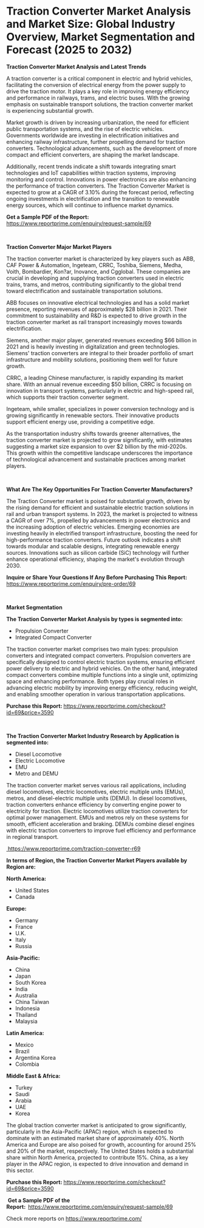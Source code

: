 <p><h1>Traction Converter Market Analysis and Market Size: Global Industry Overview, Market Segmentation and Forecast (2025 to 2032)</h1></p><p><strong>Traction Converter Market Analysis and Latest Trends</strong></p>
<p><p>A traction converter is a critical component in electric and hybrid vehicles, facilitating the conversion of electrical energy from the power supply to drive the traction motor. It plays a key role in improving energy efficiency and performance in railways, trams, and electric buses. With the growing emphasis on sustainable transport solutions, the traction converter market is experiencing substantial growth.</p><p>Market growth is driven by increasing urbanization, the need for efficient public transportation systems, and the rise of electric vehicles. Governments worldwide are investing in electrification initiatives and enhancing railway infrastructure, further propelling demand for traction converters. Technological advancements, such as the development of more compact and efficient converters, are shaping the market landscape.</p><p>Additionally, recent trends indicate a shift towards integrating smart technologies and IoT capabilities within traction systems, improving monitoring and control. Innovations in power electronics are also enhancing the performance of traction converters. The Traction Converter Market is expected to grow at a CAGR of 3.10% during the forecast period, reflecting ongoing investments in electrification and the transition to renewable energy sources, which will continue to influence market dynamics.</p></p>
<p><strong>Get a Sample PDF of the Report:&nbsp;</strong> <a href="https://www.reportprime.com/enquiry/request-sample/69?utm_campaign=3002&utm_medium=2&utm_source=Github&utm_content=ia&utm_term=17032025&utm_id=traction-converter">https://www.reportprime.com/enquiry/request-sample/69</a></p>
<p>&nbsp;</p>
<p><strong>Traction Converter Major Market Players</strong></p>
<p><p>The traction converter market is characterized by key players such as ABB, CAF Power & Automation, Ingeteam, CRRC, Toshiba, Siemens, Medha, Voith, Bombardier, Kon?ar, Inovance, and Cgglobal. These companies are crucial in developing and supplying traction converters used in electric trains, trams, and metros, contributing significantly to the global trend toward electrification and sustainable transportation solutions.</p><p>ABB focuses on innovative electrical technologies and has a solid market presence, reporting revenues of approximately $28 billion in 2021. Their commitment to sustainability and R&D is expected to drive growth in the traction converter market as rail transport increasingly moves towards electrification.</p><p>Siemens, another major player, generated revenues exceeding $66 billion in 2021 and is heavily investing in digitalization and green technologies. Siemens' traction converters are integral to their broader portfolio of smart infrastructure and mobility solutions, positioning them well for future growth.</p><p>CRRC, a leading Chinese manufacturer, is rapidly expanding its market share. With an annual revenue exceeding $50 billion, CRRC is focusing on innovation in transport systems, particularly in electric and high-speed rail, which supports their traction converter segment.</p><p>Ingeteam, while smaller, specializes in power conversion technology and is growing significantly in renewable sectors. Their innovative products support efficient energy use, providing a competitive edge.</p><p>As the transportation industry shifts towards greener alternatives, the traction converter market is projected to grow significantly, with estimates suggesting a market size expansion to over $2 billion by the mid-2020s. This growth within the competitive landscape underscores the importance of technological advancement and sustainable practices among market players.</p></p>
<p>&nbsp;</p>
<p><strong>What Are The Key Opportunities For Traction Converter Manufacturers?</strong></p>
<p><p>The Traction Converter market is poised for substantial growth, driven by the rising demand for efficient and sustainable electric traction solutions in rail and urban transport systems. In 2023, the market is projected to witness a CAGR of over 7%, propelled by advancements in power electronics and the increasing adoption of electric vehicles. Emerging economies are investing heavily in electrified transport infrastructure, boosting the need for high-performance traction converters. Future outlook indicates a shift towards modular and scalable designs, integrating renewable energy sources. Innovations such as silicon carbide (SiC) technology will further enhance operational efficiency, shaping the market's evolution through 2030.</p></p>
<p><strong>Inquire or Share Your Questions If Any Before Purchasing This Report:</strong> <a href="https://www.reportprime.com/enquiry/pre-order/69?utm_campaign=3002&utm_medium=2&utm_source=Github&utm_content=ia&utm_term=17032025&utm_id=traction-converter">https://www.reportprime.com/enquiry/pre-order/69</a></p>
<p>&nbsp;</p>
<p><strong>Market Segmentation</strong></p>
<p><strong>The Traction Converter Market Analysis by types is segmented into:</strong></p>
<p><ul><li>Propulsion Converter</li><li>Integrated Compact Converter</li></ul></p>
<p><p>The traction converter market comprises two main types: propulsion converters and integrated compact converters. Propulsion converters are specifically designed to control electric traction systems, ensuring efficient power delivery to electric and hybrid vehicles. On the other hand, integrated compact converters combine multiple functions into a single unit, optimizing space and enhancing performance. Both types play crucial roles in advancing electric mobility by improving energy efficiency, reducing weight, and enabling smoother operation in various transportation applications.</p></p>
<p><strong>Purchase this Report:&nbsp;</strong><a href="https://www.reportprime.com/checkout?id=69&price=3590&utm_campaign=3002&utm_medium=2&utm_source=Github&utm_content=ia&utm_term=17032025&utm_id=traction-converter">https://www.reportprime.com/checkout?id=69&price=3590</a></p>
<p>&nbsp;</p>
<p><strong>The Traction Converter Market Industry Research by Application is segmented into:</strong></p>
<p><ul><li>Diesel Locomotive</li><li>Electric Locomotive</li><li>EMU</li><li>Metro and DEMU</li></ul></p>
<p><p>The traction converter market serves various rail applications, including diesel locomotives, electric locomotives, electric multiple units (EMUs), metros, and diesel-electric multiple units (DEMU). In diesel locomotives, traction converters enhance efficiency by converting engine power to electricity for traction. Electric locomotives utilize traction converters for optimal power management. EMUs and metros rely on these systems for smooth, efficient acceleration and braking. DEMUs combine diesel engines with electric traction converters to improve fuel efficiency and performance in regional transport.</p></p>
<p><a href="https://www.reportprime.com/traction-converter-r69?utm_campaign=3002&utm_medium=2&utm_source=Github&utm_content=ia&utm_term=17032025&utm_id=traction-converter">&nbsp;https://www.reportprime.com/traction-converter-r69</a></p>
<p><strong>In terms of Region, the Traction Converter Market Players available by Region are:</strong></p>
<p>
    <p> <strong> North America: </strong>
        <ul>
            <li>United States</li>
            <li>Canada</li>
        </ul>
        </p> 
    <p> <strong> Europe: </strong>
        <ul>
            <li>Germany</li>
            <li>France</li>
            <li>U.K.</li>
            <li>Italy</li>
            <li>Russia</li>
        </ul>
        </p> 
    <p> <strong> Asia-Pacific: </strong>
        <ul>
            <li>China</li>
            <li>Japan</li>
            <li>South Korea</li>
            <li>India</li>
            <li>Australia</li>
            <li>China Taiwan</li>
            <li>Indonesia</li>
            <li>Thailand</li>
            <li>Malaysia</li>
        </ul>
        </p> 
    <p> <strong> Latin America: </strong>
        <ul>
            <li>Mexico</li>
            <li>Brazil</li>
            <li>Argentina Korea</li>
            <li>Colombia</li>
        </ul>
        </p> 
    <p> <strong> Middle East & Africa: </strong>
        <ul>
            <li>Turkey</li>
            <li>Saudi</li>
            <li>Arabia</li>
            <li>UAE</li>
            <li>Korea</li>
        </ul>
    </p>
    </p>
<p><p>The global traction converter market is anticipated to grow significantly, particularly in the Asia-Pacific (APAC) region, which is expected to dominate with an estimated market share of approximately 40%. North America and Europe are also poised for growth, accounting for around 25% and 20% of the market, respectively. The United States holds a substantial share within North America, projected to contribute 15%. China, as a key player in the APAC region, is expected to drive innovation and demand in this sector.</p></p>
<p><strong>Purchase this Report: </strong><a href="https://www.reportprime.com/checkout?id=69&price=3590&utm_campaign=3002&utm_medium=2&utm_source=Github&utm_content=ia&utm_term=17032025&utm_id=traction-converter">https://www.reportprime.com/checkout?id=69&price=3590</a></p>
<p>&nbsp;<strong>Get a Sample PDF of the Report:&nbsp;&nbsp;</strong><a href="https://www.reportprime.com/enquiry/request-sample/69?utm_campaign=3002&utm_medium=2&utm_source=Github&utm_content=ia&utm_term=17032025&utm_id=traction-converter">https://www.reportprime.com/enquiry/request-sample/69</a></p>
<p><strong></strong></p>
<p>Check more reports on <a href="https://www.reportprime.com/?utm_campaign=3002&utm_medium=2&utm_source=Github&utm_content=ia&utm_term=17032025&utm_id=traction-converter">https://www.reportprime.com/</a></p>